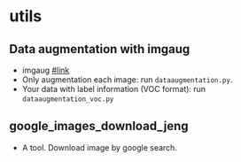 # utils

## Data augmentation with imgaug
- imgaug [#link](https://github.com/aleju/imgaug)
- Only augmentation each image: run `dataaugmentation.py`.
- Your data with label information (VOC format): run `dataaugmentation_voc.py`

## google_images_download_jeng
- A tool. Download image by google search.
